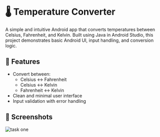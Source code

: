 # 🌡️ Temperature Converter

A simple and intuitive Android app that converts temperatures between Celsius, Fahrenheit, and Kelvin. Built using Java in Android Studio, this project demonstrates basic Android UI, input handling, and conversion logic.

## 🚀 Features

- Convert between:
  - Celsius ↔ Fahrenheit
  - Celsius ↔ Kelvin
  - Fahrenheit ↔ Kelvin
- Clean and minimal user interface
- Input validation with error handling


## 📱 Screenshots
![task one](https://github.com/user-attachments/assets/c6edc415-09ef-4a4e-b743-b619d803ad2a)



